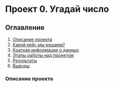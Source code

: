 # Проект 0. Угадай число

## Оглавление
1. [Описание проекта]()
2. [Какой кейс мы решаем?]()
3. [Краткая информация о данных]()
4. [Этапы работы над проектом]()
5. [Результаты](ываыа)
6. [Выводы](ваыаы)

### Описание проекта
